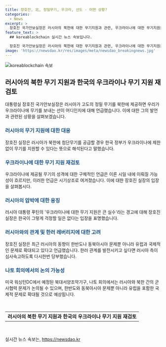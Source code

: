 ```yaml
---
title: 장호진, 北, 정밀무기, 우크라, 선도 - 어떤 상황?
categories:
  - News
excerpt: >
  장호진 국가안보실장은 러시아의 북한에 대한 무기지원과 관련, 우크라이나에 대한 무기지원을 재검토 중이라고 발언했습니다. 이는 러시아의 행동에 따라 우크라이나에 무기를 제공할 수 있다는 신호로 해석됩니다. 그러나 구체적인 무기는 언급하지 않았으며, 러시아가 우리의 레버리지를 약화시키는 것을 우려해 자제하라고 주장했습니다. 또한 한러관계의 발전을 희망한다면 러시아는 심사숙고해야 하며, 미국과의 회의에서 북러 문제 논의가 유럽을 포함한 국제적 문제로 전환될 것이라고 언급했습니다.
feature_text: >
  ## koreablockchain 실시간 뉴스 속보입니다.

  장호진 국가안보실장은 러시아의 북한에 대한 무기지원과 관련, 우크라이나에 대한 무기지원을 재검토 중이라고 발언했습니다. 이는 러시아의 행동에 따라 우크라이나에 무기를 제공할 수 있다는 신호로 해석됩니다. 그러나 구체적인 무기는 언급하지 않았으며, 러시아가 우리의 레버리지를 약화시키는 것을 우려해 자제하라고 주장했습니다. 또한 한러관계의 발전을 희망한다면 러시아는 심사숙고해야 하며, 미국과의 회의에서 북러 문제 논의가 유럽을 포함한 국제적 문제로 전환될 것이라고 언급했습니다.
image: 'https://newsdao.kr/res/images/meta/newsdao_breakingnews.jpg'
---
```


<p><img src="https://newsdao.kr/res/images/meta/newsdao_breakingnews.jpg" alt="koreablockchain 속보" /></p>

<h2 data-ke-size="size26">러시아의 북한 무기 지원과 한국의 우크라이나 무기 지원 재검토</h2>

<p data-ke-size="size16">대통령실 장호진 국가안보실장은 러시아가 고도의 정밀 무기를 북한에 제공하면 우리가 우크라이나에 무기를 보내는 선이 어디인지에 대해 언급했습니다. 이에 대한 그의 발언과 관련된 상황을 살펴보겠습니다.</p>

<h3><b><span style="color: #1a5490;">러시아의 무기 지원에 대한 대응</span></b></h3>

<p data-ke-size="size16">장호진 실장은 러시아가 북한에 첨단무기를 공급할 경우 한국 정부가 우크라이나에 제한 없이 무기를 지원할 수 있다는 뜻으로 해석된다고 말했습니다.</p>

<h3><b><span style="color: #1a5490;">우크라이나에 대한 무기 지원 재검토</span></b></h3>

<p data-ke-size="size16">우크라이나에 제공될 무기의 성격에 대한 구체적인 언급은 이른 시일 내에 이뤄질 가능성이 흐르지만, 이러한 언급은 시기상조로 여겨졌습니다. 이에 대한 장호진 실장의 입장을 살펴봅시다.</p>

<h3><b><span style="color: #1a5490;">러시아의 압박에 대한 응징</span></b></h3>

<p data-ke-size="size16">러시아 대통령 푸틴의 '우크라이나에 대한 무기 지원은 큰 실수'라는 경고에 대해 장호진 실장은 한국이 그렇게 걱정할 일은 없다는 입장을 표명했습니다.</p>

<h3><b><span style="color: #1a5490;">러시아와의 관계 및 한러 레버리지에 대한 고려</span></b></h3>

<p data-ke-size="size16">장호진 실장은 최근 러시아의 동향이 한반도나 동북아시아 문제뿐 아니라 유럽과 국제적인 문제로 확대되고 있다고 언급했습니다. 한러 관계를 발전시키고 싶다면 러시아 측이 심사숙고하도록 다시한번 당부했습니다.</p>

<h3><b><span style="color: #1a5490;">나토 회의에서의 논의 가능성</span></b></h3>

<p data-ke-size="size16">미국 워싱턴DC에서 예정된 북대서양조약기구, 나토 회의에서는 러시아와 북한 간의 군사협력 문제가 논의될 수 있으며, 한반도와 동북아시아 문제뿐 아니라 유럽을 포함한 국제적 문제로 확대될 것으로 예상됩니다.</p>

<p data-ke-size="size16">&nbsp;</p>

<table>
  <tbody>
    <tr>
      <td style="text-align: center; height: 17px;"><b>러시아의 북한 무기 지원과 한국의 우크라이나 무기 지원 재검토</b></td>
    </tr>
  </tbody>
</table>

<p data-ke-size="size16">&nbsp;</p>
실시간 뉴스 속보는, <a href="https://newsdao.kr" rel="dofollow">https://newsdao.kr</a>



